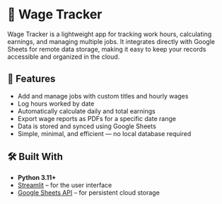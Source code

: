 # 💼 Wage Tracker

Wage Tracker is a lightweight app for tracking work hours, calculating earnings, and managing multiple jobs. It integrates directly with Google Sheets for remote data storage, making it easy to keep your records accessible and organized in the cloud.

## 🚀 Features

- Add and manage jobs with custom titles and hourly wages
- Log hours worked by date
- Automatically calculate daily and total earnings
- Export wage reports as PDFs for a specific date range
- Data is stored and synced using Google Sheets
- Simple, minimal, and efficient — no local database required

## 🛠️ Built With

- **Python 3.11+**
- [Streamlit](https://streamlit.io/) – for the user interface
- [Google Sheets API](https://developers.google.com/sheets/api) – for persistent cloud storage
